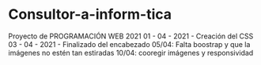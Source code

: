 # Consultor-a-inform-tica
Proyecto de PROGRAMACIÓN WEB 2021
01 - 04 - 2021 - Creación del CSS
03 - 04 - 2021 - Finalizado del encabezado
05/04: Falta boostrap y que la imágenes no estén tan estiradas
10/04: cooregir imágenes y responsividad
